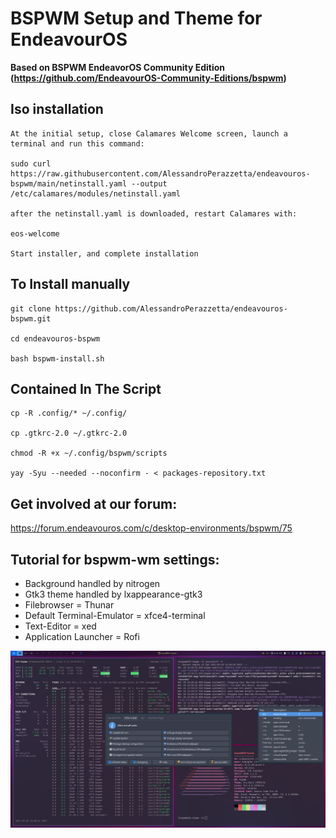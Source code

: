 

# BSPWM Setup and Theme for EndeavourOS
**Based on BSPWM EndeavorOS Community Edition (https://github.com/EndeavourOS-Community-Editions/bspwm)**

## Iso installation
    At the initial setup, close Calamares Welcome screen, launch a terminal and run this command:

    sudo curl https://raw.githubusercontent.com/AlessandroPerazzetta/endeavouros-bspwm/main/netinstall.yaml --output /etc/calamares/modules/netinstall.yaml

    after the netinstall.yaml is downloaded, restart Calamares with:

    eos-welcome

    Start installer, and complete installation

## To Install manually

    git clone https://github.com/AlessandroPerazzetta/endeavouros-bspwm.git

    cd endeavouros-bspwm

    bash bspwm-install.sh
   
## Contained In The Script
    cp -R .config/* ~/.config/
        
    cp .gtkrc-2.0 ~/.gtkrc-2.0
    
    chmod -R +x ~/.config/bspwm/scripts
        
    yay -Syu --needed --noconfirm - < packages-repository.txt
    
## Get involved at our forum:
https://forum.endeavouros.com/c/desktop-environments/bspwm/75

## Tutorial for bspwm-wm settings:
- Background handled by nitrogen
- Gtk3 theme handled by lxappearance-gtk3
- Filebrowser = Thunar
- Default Terminal-Emulator = xfce4-terminal
- Text-Editor = xed
- Application Launcher = Rofi


![bspwm](https://raw.githubusercontent.com/AlessandroPerazzetta/endeavouros-bspwm/main/bspwm.png)